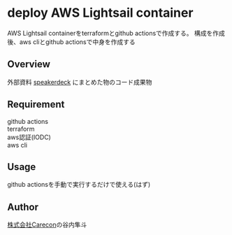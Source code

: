 # deploy AWS Lightsail container

AWS Lightsail containerをterraformとgithub actionsで作成する。
構成を作成後、aws cliとgithub actionsで中身を作成する

## Overview

外部資料 [speakerdeck](https://speakerdeck.com/hayatotaniuchi/techmeetup-lightsail-20221127) にまとめた物のコード成果物


## Requirement

github actions  
terraform  
aws認証(IODC)  
aws cli

## Usage

github actionsを手動で実行するだけで使える(はず)


## Author

[株式会社Carecon](https://care-con.co.jp/)の谷内隼斗